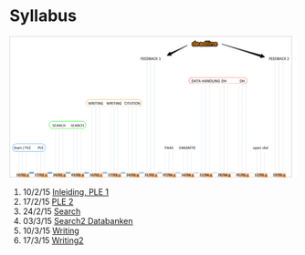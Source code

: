 # Syllabus

![timeline ency15](../beelden/ency15-timeline.png)

1. 10/2/15 [Inleiding, PLE 1](./ency15-1_inleiding_ple.md) 
2. 17/2/15 [PLE 2](./ency15-2_ple.md)
3. 24/2/15 [Search](./ency15-3_search.md)
4. 03/3/15 [Search2 Databanken](./ency15-4_search2.md)
5. 10/3/15 [Writing](./ency15-5_writing.md)
6. 17/3/15 [Writing2](./ency15-6_writing2.md)